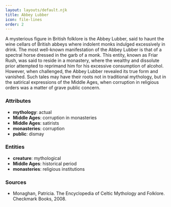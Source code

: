 ```yaml
---
layout: layouts/default.njk
title: Abbey Lubber
icon: file-lines
order: 2
---
```

A mysterious figure in British folklore is the Abbey Lubber, said to haunt the wine cellars of British abbeys where indolent monks indulged excessively in drink. The most well-known manifestation of the Abbey Lubber is that of a spectral horse dressed in the garb of a monk. This entity, known as Friar Rush, was said to reside in a monastery, where the wealthy and dissolute prior attempted to reprimand him for his excessive consumption of alcohol. However, when challenged, the Abbey Lubber revealed its true form and vanished. Such tales may have their roots not in traditional mythology, but in the satirical expressions of the Middle Ages, when corruption in religious orders was a matter of grave public concern.

### Attributes

- **mythology**: actual
- **Middle Ages**: corruption in monasteries
- **Middle Ages**: satirists
- **monasteries**: corruption
- **public**: dismay

### Entities

- **creature**: mythological
- **Middle Ages**: historical period
- **monasteries**: religious institutions

### Sources

- Monaghan, Patricia. The Encyclopedia of Celtic Mythology and Folklore. Checkmark Books, 2008.

